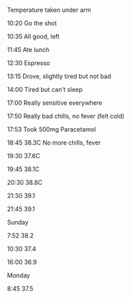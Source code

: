 Temperature taken under arm

10:20 Go the shot

10:35 All good, left

11:45 Ate lunch

12:30 Espresso

13:15 Drove, slightly tired but not bad

14:00 Tired but can't sleep

17:00 Really sensitive everywhere

17:50  Really bad chills, no fever (felt cold)

17:53 Took 500mg Paracetamol

18:45 38.3C No more chills, fever

19:30 37.6C

19:45 38.1C

20:30 38.8C

21:30 39.1

21:45 39.1

Sunday

7:52 38.2

10:30 37.4

16:00 36.9

Monday

8:45 37.5




